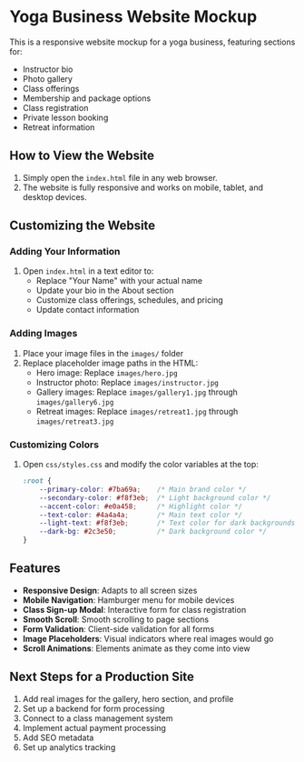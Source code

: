 # Yoga Business Website Mockup

This is a responsive website mockup for a yoga business, featuring sections for:
- Instructor bio
- Photo gallery
- Class offerings
- Membership and package options
- Class registration
- Private lesson booking
- Retreat information

## How to View the Website

1. Simply open the `index.html` file in any web browser.
2. The website is fully responsive and works on mobile, tablet, and desktop devices.

## Customizing the Website

### Adding Your Information

1. Open `index.html` in a text editor to:
   - Replace "Your Name" with your actual name
   - Update your bio in the About section
   - Customize class offerings, schedules, and pricing
   - Update contact information

### Adding Images

1. Place your image files in the `images/` folder
2. Replace placeholder image paths in the HTML:
   - Hero image: Replace `images/hero.jpg` 
   - Instructor photo: Replace `images/instructor.jpg`
   - Gallery images: Replace `images/gallery1.jpg` through `images/gallery6.jpg`
   - Retreat images: Replace `images/retreat1.jpg` through `images/retreat3.jpg`

### Customizing Colors

1. Open `css/styles.css` and modify the color variables at the top:
   ```css
   :root {
       --primary-color: #7ba69a;    /* Main brand color */
       --secondary-color: #f8f3eb;  /* Light background color */
       --accent-color: #e0a458;     /* Highlight color */
       --text-color: #4a4a4a;       /* Main text color */
       --light-text: #f8f3eb;       /* Text color for dark backgrounds */
       --dark-bg: #2c3e50;          /* Dark background color */
   }
   ```

## Features

- **Responsive Design**: Adapts to all screen sizes
- **Mobile Navigation**: Hamburger menu for mobile devices
- **Class Sign-up Modal**: Interactive form for class registration
- **Smooth Scroll**: Smooth scrolling to page sections
- **Form Validation**: Client-side validation for all forms
- **Image Placeholders**: Visual indicators where real images would go
- **Scroll Animations**: Elements animate as they come into view

## Next Steps for a Production Site

1. Add real images for the gallery, hero section, and profile
2. Set up a backend for form processing
3. Connect to a class management system
4. Implement actual payment processing
5. Add SEO metadata
6. Set up analytics tracking
